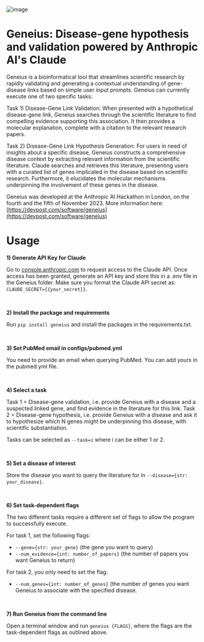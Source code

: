 ![image](https://github.com/aaronwtr/Geneius-AnthropicAI-Hackaton/assets/54633647/42386179-410c-4711-98c0-3d18932fbd70)
# Geneius: Disease-gene hypothesis and validation powered by Anthropic AI's Claude
Geneius is a bioinformatical tool that streamlines scientific research by rapidly validating and generating a contextual understanding of gene-disease links based on simple user input prompts. Geneius can currently execute one of two specific tasks:

Task 1) Disease-Gene Link Validation: When presented with a hypothetical disease-gene link, Geneius searches through the scientific literature to find compelling evidence supporting this association. It then provides a molecular explanation, complete with a citation to the relevant research papers.

Task 2) Disease-Gene Link Hypothesis Generation: For users in need of insights about a specific disease, Geneius constructs a comprehensive disease context by extracting relevant information from the scientific literature. Claude searches and retrieves this literature, presenting users with a curated list of genes implicated in the disease based on scientific research. Furthermore, it elucidates the molecular mechanisms underpinning the involvement of these genes in the disease.

Geneius was developed at the Anthropic AI Hackathon in London, on the fourth and the fifth of November 2023. More information here: [https://devpost.com/software/geneius](https://devpost.com/software/geneius)

# Usage 
**1) Generate API Key for Claude**

Go to [console.anthropic.com](console.anthropic.com) to request access to the Claude API. Once access has been granted, generate an API key and store this in a .env file in the Geneius folder. Make sure you format the Claude API secret as: 
`CLAUDE_SECRET={{your_secret}}`.  

<br>

**2) Install the package and requirements**

Run `pip install geneius` and install the packages in the requirements.txt. 

<br>

**3) Set PubMed email in configs/pubmed.yml**

You need to provide an email when querying PubMed. You can add yours in the pubmed.yml file.

<br>

**4) Select a task**

Task 1 = Disease-gene validation, i.e. provide Geneius with a disease and a suspected linked gene, and find evidence in the literature for this link. 
Task 2 = Disease-gene hypothesis, i.e. provide Geneius with a disease and ask it to hypothesize which N genes might be underpinning this disease, with scientific substantiation.

Tasks can be selected as `--task=i` where i can be either 1 or 2.

<br>

**5) Set a disease of interest**

Store the disease you want to query the literature for in `--disease={str: your_disease}`.

<br>

**6) Set task-dependent flags**

The two different tasks require a different set of flags to allow the program to successfully execute. 

For task 1, set the following flags: 
- `--gene={str: your_gene}` (the gene you want to query)
- `--num_evidence={int: number_of_papers}` (the number of papers you want Geneius to return)

For task 2, you only need to set the flag:
- `--num_genes={int: number_of_genes}` (the number of genes you want Geneius to associate with the specified disease.

<br>

**7) Run Geneius from the command line**

Open a terminal window and run `geneius {FLAGS}`, where the flags are the task-dependent flags as outlined above.
